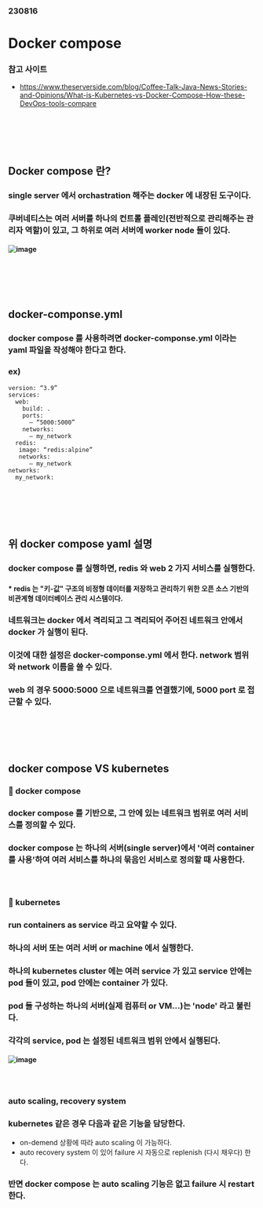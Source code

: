 ### 230816
# Docker compose
### 참고 사이트
- https://www.theserverside.com/blog/Coffee-Talk-Java-News-Stories-and-Opinions/What-is-Kubernetes-vs-Docker-Compose-How-these-DevOps-tools-compare
### <br/><br/><br/>

## Docker compose 란?
### single server 에서 orchastration 해주는 docker 에 내장된 도구이다.
### 쿠버네티스는 여러 서버를 하나의 컨트롤 플레인(전반적으로 관리해주는 관리자 역할)이 있고, 그 하위로 여러 서버에 worker node 들이 있다.
#### ![image](https://github.com/Shin-jongwhan/docker/assets/62974484/380cc775-084e-42d1-b5cc-c951ccefc8c1)
### <br/><br/><br/>

## docker-componse.yml
### docker compose 를 사용하려면 docker-componse.yml 이라는 yaml 파일을 작성해야 한다고 한다.
### ex)
```
version: “3.9”
services:
  web:
    build: .
    ports:
      – “5000:5000”
    networks:
      – my_network
  redis:
   image: “redis:alpine”
   networks:
      – my_network
networks:
  my_network:
```
### <br/><br/><br/>

## 위 docker compose yaml 설명
### docker compose 를 실행하면, redis 와 web 2 가지 서비스를 실행한다.
#### * redis 는 "키-값" 구조의 비정형 데이터를 저장하고 관리하기 위한 오픈 소스 기반의 비관계형 데이터베이스 관리 시스템이다.
### 네트워크는 docker 에서 격리되고 그 격리되어 주어진 네트워크 안에서 docker 가 실행이 된다.
### 이것에 대한 설정은 docker-componse.yml 에서 한다. network 범위와 network 이름을 쓸 수 있다.
### web 의 경우 5000:5000 으로 네트워크를 연결했기에, 5000 port 로 접근할 수 있다.
### <br/><br/><br/>

## docker compose VS kubernetes
### 🐳 docker compose
### docker compose 를 기반으로, 그 안에 있는 네트워크 범위로 여러 서비스를 정의할 수 있다.
### docker compose 는 하나의 서버(single server)에서 '여러 container 를 사용'하여 여러 서비스를 하나의 묶음인 서비스로 정의할 때 사용한다.
### <br/>

### 🎡 kubernetes
### run containers as service 라고 요약할 수 있다.
### 하나의 서버 또는 여러 서버 or machine 에서 실행한다.
### 하나의 kubernetes cluster 에는 여러 service 가 있고 service 안에는 pod 들이 있고, pod 안에는 container 가 있다.
### pod 들 구성하는 하나의 서버(실제 컴퓨터 or VM...)는 'node' 라고 불린다.
### 각각의 service, pod 는 설정된 네트워크 범위 안에서 실행된다.
#### ![image](https://github.com/Shin-jongwhan/docker/assets/62974484/55b1b396-8b0c-4f57-a871-41588b5f1b60)
### <br/>

### auto scaling, recovery system
### kubernetes 같은 경우 다음과 같은 기능을 담당한다.
- on-demend 상황에 따라 auto scaling 이 가능하다.
- auto recovery system 이 있어 failure 시 자동으로 replenish (다시 채우다) 한다.
### 반면 docker compose 는 auto scaling 기능은 없고 failure 시 restart 한다.
### <br/>
